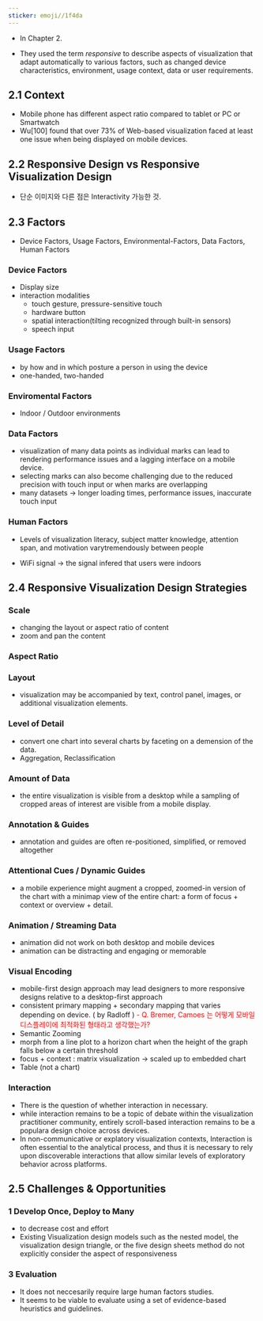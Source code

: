 ```yaml
---
sticker: emoji//1f4da
---
```

- In Chapter 2.

- They used the term *responsive* to describe aspects of visualization that adapt automatically to various factors, such as changed device characteristics, environment, usage context, data or user requirements.

## 2.1 Context

- Mobile phone has different aspect ratio compared to tablet or PC or Smartwatch
- Wu[100] found that over 73% of Web-based visualization faced at least one issue when being displayed on mobile devices.

## 2.2 Responsive Design vs Responsive Visualization Design
- 단순 이미지와 다른 점은 Interactivity 가능한 것.

## 2.3 Factors 
- Device Factors, Usage Factors, Environmental-Factors, Data Factors, Human Factors

### Device Factors
- Display size
- interaction modalities 
	- touch gesture, pressure-sensitive touch
	- hardware button
	- spatial interaction(tilting recognized through built-in sensors)
	- speech input
### Usage Factors
- by how and in which posture a person in using the device
- one-handed, two-handed
### Enviromental Factors
- Indoor / Outdoor environments
### Data Factors
- visualization of many data points as individual marks can lead to rendering performance issues and a lagging interface on a mobile device.
- selecting marks can also become challenging due to the reduced precision with touch input or when marks are overlapping
- many datasets →  longer loading times, performance issues, inaccurate touch input
### Human Factors
- Levels of visualization literacy, subject matter knowledge, attention span, and motivation varytremendously between people

- WiFi signal →  the signal infered that users were indoors

## 2.4 Responsive Visualization Design Strategies

### Scale
- changing the layout or aspect ratio of content
- zoom and pan the content
### Aspect Ratio
### Layout
- visualization may be accompanied by text, control panel, images, or additional visualization elements.
### Level of Detail
- convert one chart into several charts by faceting on a demension of the data.
- Aggregation, Reclassification
### Amount of Data
- the entire visualization is visible from a desktop while a sampling of cropped areas of interest are visible from a mobile display.
### Annotation & Guides
- annotation and guides are often re-positioned, simplified, or removed altogether
### Attentional Cues / Dynamic Guides
- a mobile experience might augment a cropped, zoomed-in version of the chart with a minimap view of the entire chart: a form of focus + context or overview + detail.
### Animation / Streaming Data
- animation did not work on  both desktop and mobile devices 
- animation can be distracting and engaging or memorable
### Visual Encoding
- mobile-first design approach may lead designers to more responsive designs relative to a desktop-first approach
- consistent primary mapping + secondary mapping that varies depending on device. ( by Radloff )
<font color="#ff0000">- Q. Bremer, Camoes 는 어떻게 모바일 디스플레이에 최적화된 형태라고 생각했는가?</font>
- Semantic Zooming
- morph from a line plot to a horizon chart when the height of the graph falls below a certain threshold
- focus + context : matrix visualization →  scaled up to embedded chart
- Table (not a chart)
### Interaction
- There is the question of whether interaction in necessary.
- while interaction remains to be a topic of debate within the visualization practitioner community, entirely scroll-based interaction remains to be a populara design choice across devices.
- In non-communicative or explatory visualization contexts, Interaction is often essential to the analytical process, and thus it is necessary to rely upon discoverable interactions that allow similar levels of exploratory behavior across platforms.

## 2.5 Challenges & Opportunities
### 1 Develop Once, Deploy to Many
- to decrease cost and effort
- Existing Visualization design models such as the nested model, the visualization design triangle, or the five design sheets method do not explicitly consider the aspect of responsiveness
### 3 Evaluation
- It does not neccesarily require large human factors studies. 
- It seems to be viable to evaluate using a set of evidence-based heuristics and guidelines.